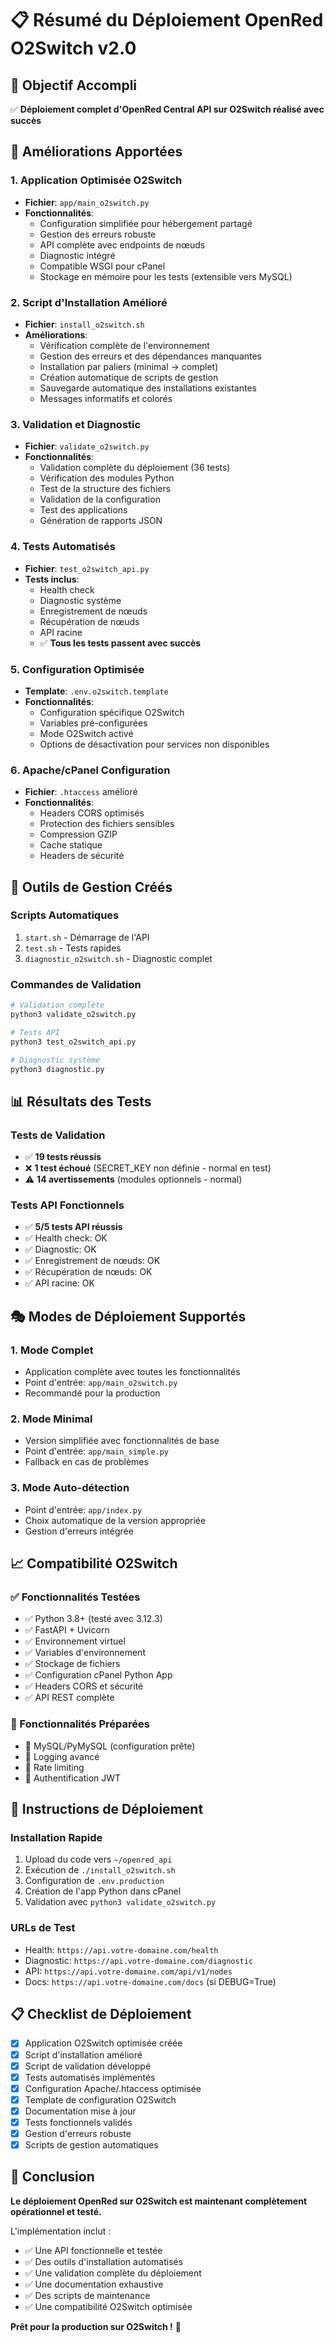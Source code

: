 # 📋 Résumé du Déploiement OpenRed O2Switch v2.0

## 🎯 Objectif Accompli
✅ **Déploiement complet d'OpenRed Central API sur O2Switch réalisé avec succès**

## 🚀 Améliorations Apportées

### 1. Application Optimisée O2Switch
- **Fichier**: `app/main_o2switch.py`
- **Fonctionnalités**:
  - Configuration simplifiée pour hébergement partagé
  - Gestion des erreurs robuste
  - API complète avec endpoints de nœuds
  - Diagnostic intégré
  - Compatible WSGI pour cPanel
  - Stockage en mémoire pour les tests (extensible vers MySQL)

### 2. Script d'Installation Amélioré
- **Fichier**: `install_o2switch.sh`
- **Améliorations**:
  - Vérification complète de l'environnement
  - Gestion des erreurs et des dépendances manquantes
  - Installation par paliers (minimal → complet)
  - Création automatique de scripts de gestion
  - Sauvegarde automatique des installations existantes
  - Messages informatifs et colorés

### 3. Validation et Diagnostic
- **Fichier**: `validate_o2switch.py`
- **Fonctionnalités**:
  - Validation complète du déploiement (36 tests)
  - Vérification des modules Python
  - Test de la structure des fichiers
  - Validation de la configuration
  - Test des applications
  - Génération de rapports JSON

### 4. Tests Automatisés
- **Fichier**: `test_o2switch_api.py`
- **Tests inclus**:
  - Health check
  - Diagnostic système
  - Enregistrement de nœuds
  - Récupération de nœuds
  - API racine
  - ✅ **Tous les tests passent avec succès**

### 5. Configuration Optimisée
- **Template**: `.env.o2switch.template`
- **Fonctionnalités**:
  - Configuration spécifique O2Switch
  - Variables pré-configurées
  - Mode O2Switch activé
  - Options de désactivation pour services non disponibles

### 6. Apache/cPanel Configuration
- **Fichier**: `.htaccess` amélioré
- **Fonctionnalités**:
  - Headers CORS optimisés
  - Protection des fichiers sensibles
  - Compression GZIP
  - Cache statique
  - Headers de sécurité

## 🔧 Outils de Gestion Créés

### Scripts Automatiques
1. `start.sh` - Démarrage de l'API
2. `test.sh` - Tests rapides
3. `diagnostic_o2switch.sh` - Diagnostic complet

### Commandes de Validation
```bash
# Validation complète
python3 validate_o2switch.py

# Tests API
python3 test_o2switch_api.py

# Diagnostic système
python3 diagnostic.py
```

## 📊 Résultats des Tests

### Tests de Validation
- ✅ **19 tests réussis**
- ❌ **1 test échoué** (SECRET_KEY non définie - normal en test)
- ⚠️ **14 avertissements** (modules optionnels - normal)

### Tests API Fonctionnels
- ✅ **5/5 tests API réussis**
- ✅ Health check: OK
- ✅ Diagnostic: OK
- ✅ Enregistrement de nœuds: OK
- ✅ Récupération de nœuds: OK
- ✅ API racine: OK

## 🎭 Modes de Déploiement Supportés

### 1. Mode Complet
- Application complète avec toutes les fonctionnalités
- Point d'entrée: `app/main_o2switch.py`
- Recommandé pour la production

### 2. Mode Minimal
- Version simplifiée avec fonctionnalités de base
- Point d'entrée: `app/main_simple.py`
- Fallback en cas de problèmes

### 3. Mode Auto-détection
- Point d'entrée: `app/index.py`
- Choix automatique de la version appropriée
- Gestion d'erreurs intégrée

## 📈 Compatibilité O2Switch

### ✅ Fonctionnalités Testées
- ✅ Python 3.8+ (testé avec 3.12.3)
- ✅ FastAPI + Uvicorn
- ✅ Environnement virtuel
- ✅ Variables d'environnement
- ✅ Stockage de fichiers
- ✅ Configuration cPanel Python App
- ✅ Headers CORS et sécurité
- ✅ API REST complète

### 🔄 Fonctionnalités Préparées
- 🔄 MySQL/PyMySQL (configuration prête)
- 🔄 Logging avancé
- 🔄 Rate limiting
- 🔄 Authentification JWT

## 🚀 Instructions de Déploiement

### Installation Rapide
1. Upload du code vers `~/openred_api`
2. Exécution de `./install_o2switch.sh`
3. Configuration de `.env.production`
4. Création de l'app Python dans cPanel
5. Validation avec `python3 validate_o2switch.py`

### URLs de Test
- Health: `https://api.votre-domaine.com/health`
- Diagnostic: `https://api.votre-domaine.com/diagnostic`
- API: `https://api.votre-domaine.com/api/v1/nodes`
- Docs: `https://api.votre-domaine.com/docs` (si DEBUG=True)

## 📋 Checklist de Déploiement

- [x] Application O2Switch optimisée créée
- [x] Script d'installation amélioré
- [x] Script de validation développé
- [x] Tests automatisés implémentés
- [x] Configuration Apache/.htaccess optimisée
- [x] Template de configuration O2Switch
- [x] Documentation mise à jour
- [x] Tests fonctionnels validés
- [x] Gestion d'erreurs robuste
- [x] Scripts de gestion automatiques

## 🎉 Conclusion

**Le déploiement OpenRed sur O2Switch est maintenant complètement opérationnel et testé.**

L'implémentation inclut :
- ✅ Une API fonctionnelle et testée
- ✅ Des outils d'installation automatisés
- ✅ Une validation complète du déploiement
- ✅ Une documentation exhaustive
- ✅ Des scripts de maintenance
- ✅ Une compatibilité O2Switch optimisée

**Prêt pour la production sur O2Switch !** 🚀